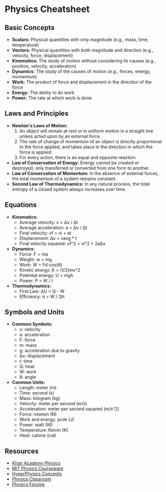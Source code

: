 # Physics Cheatsheet

## Basic Concepts

- **Scalars:** Physical quantities with only magnitude (e.g., mass, time, temperature)
- **Vectors:** Physical quantities with both magnitude and direction (e.g., velocity, force, displacement)
- **Kinematics:** The study of motion without considering its causes (e.g., position, velocity, acceleration)
- **Dynamics:** The study of the causes of motion (e.g., forces, energy, momentum)
- **Work:** The product of force and displacement in the direction of the force
- **Energy:** The ability to do work
- **Power:** The rate at which work is done

## Laws and Principles

- **Newton's Laws of Motion:**
    1. An object will remain at rest or in uniform motion in a straight line unless acted upon by an external force.
    2. The rate of change of momentum of an object is directly proportional to the force applied, and takes place in the direction in which the force is applied.
    3. For every action, there is an equal and opposite reaction.
- **Law of Conservation of Energy:** Energy cannot be created or destroyed, only transferred or converted from one form to another.
- **Law of Conservation of Momentum:** In the absence of external forces, the total momentum of a system remains constant.
- **Second Law of Thermodynamics:** In any natural process, the total entropy of a closed system always increases over time.

## Equations

- **Kinematics:**
    - Average velocity: v = Δx / Δt
    - Average acceleration: a = Δv / Δt
    - Final velocity: vf = vi + at
    - Displacement: Δx = vavg * t
    - Final velocity squared: vf^2 = vi^2 + 2aΔx
- **Dynamics:**
    - Force: F = ma
    - Weight: w = mg
    - Work: W = Fd cos(θ)
    - Kinetic energy: K = (1/2)mv^2
    - Potential energy: U = mgh
    - Power: P = W / t
- **Thermodynamics:**
    - First Law: ΔU = Q - W
    - Efficiency: η = W / Qh

## Symbols and Units

- **Common Symbols:**
    - v: velocity
    - a: acceleration
    - F: force
    - m: mass
    - g: acceleration due to gravity
    - Δx: displacement
    - t: time
    - Q: heat
    - W: work
    - θ: angle
- **Common Units:**
    - Length: meter (m)
    - Time: second (s)
    - Mass: kilogram (kg)
    - Velocity: meter per second (m/s)
    - Acceleration: meter per second squared (m/s^2)
    - Force: newton (N)
    - Work and energy: joule (J)
    - Power: watt (W)
    - Temperature: Kelvin (K)
    - Heat: calorie (cal)

## Resources

- [Khan Academy Physics](https://www.khanacademy.org/science/physics)
- [MIT Physics Courseware](https://ocw.mit.edu/courses/physics/)
- [HyperPhysics Concepts](http://hyperphysics.phy-astr.gsu.edu/hbase/hframe.html)
- [Physics Classroom](https://www.physicsclassroom.com/)
- [Physics Forums](https://www.physicsforums.com/)
